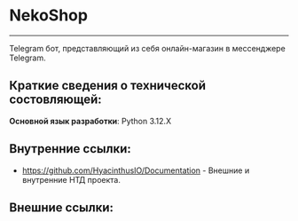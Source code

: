 # NekoShop
---
Telegram бот, представляющий из себя онлайн-магазин в мессенджере Telegram.

## Краткие сведения о технической состовляющей:
**Основной язык разработки**: Python 3.12.X<br>

## Внутренние ссылки:
- https://github.com/HyacinthusIO/Documentation - Внешние и внутренние НТД проекта. <br>

## Внешние ссылки:
